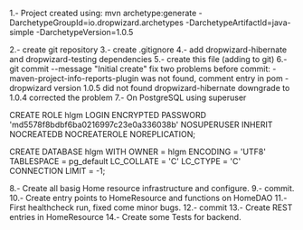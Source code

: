  1.- Project created using:
     mvn archetype:generate -DarchetypeGroupId=io.dropwizard.archetypes -DarchetypeArtifactId=java-simple -DarchetypeVersion=1.0.5

 2.- create git repository
 3.- create .gitignore
 4.- add dropwizard-hibernate and dropwizard-testing dependencies
 5.- create this file (adding to git)
 6.- git commit --message "Initial create"
  fix two problems before commit:
     - maven-project-info-reports-plugin was not found, comment entry in pom
     - dropwizard version 1.0.5 did not found dropwizard-hibernate downgrade to 1.0.4 corrected the problem
 7.- On PostgreSQL using superuser

   CREATE ROLE hlgm LOGIN
     ENCRYPTED PASSWORD 'md5578f8bdbf6ba0216997c23e0a336038b'
     NOSUPERUSER INHERIT NOCREATEDB NOCREATEROLE NOREPLICATION;

   CREATE DATABASE hlgm
     WITH OWNER = hlgm
          ENCODING = 'UTF8'
          TABLESPACE = pg_default
          LC_COLLATE = 'C'
          LC_CTYPE = 'C'
          CONNECTION LIMIT = -1;

 8.- Create all basig Home resource infrastructure and configure.
 9.- commit.
10.- Create entry points to HomeResource and functions on HomeDAO
11.- First healthcheck run, fixed come minor bugs.
12.- commit
13.- Create REST entries in HomeResource
14.- Create some Tests for backend.



